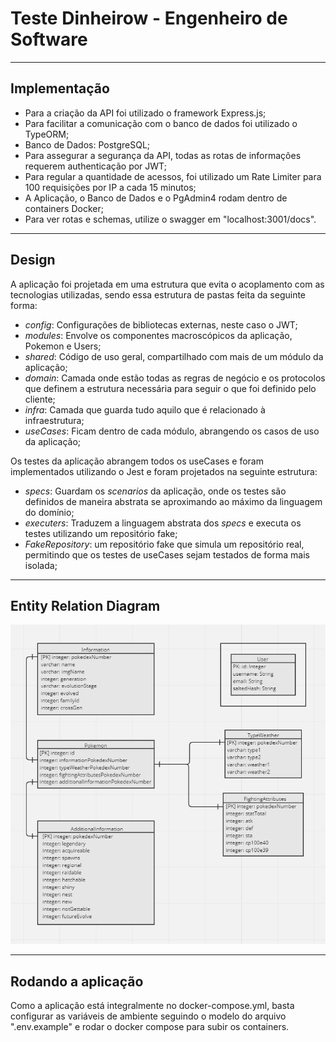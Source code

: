 # Teste Dinheirow - Engenheiro de Software
- - -
## Implementação

- Para a criação da API foi utilizado o framework Express.js;
- Para facilitar a comunicação com o banco de dados foi utilizado o TypeORM;
- Banco de Dados: PostgreSQL;
- Para assegurar a segurança da API, todas as rotas de informações requerem authenticação por JWT;
- Para regular a quantidade de acessos, foi utilizado um Rate Limiter para 100 requisições por IP a cada 15 minutos;
- A Aplicação, o Banco de Dados e o PgAdmin4 rodam dentro de containers Docker;
- Para ver rotas e schemas, utilize o swagger em "localhost:3001/docs".
- - -
## Design

A aplicação foi projetada em uma estrutura que evita o acoplamento com as tecnologias utilizadas,
sendo essa estrutura de pastas feita da seguinte forma:

- *config*: Configurações de bibliotecas externas, neste caso o JWT;
- *modules*: Envolve os componentes macroscópicos da aplicação, Pokemon e Users;
- *shared*: Código de uso geral, compartilhado com mais de um módulo da aplicação;
- *domain*: Camada onde estão todas as regras de negócio e os protocolos que definem a estrutura necessária para seguir
o que foi definido pelo cliente;
- *infra*: Camada que guarda tudo aquilo que é relacionado à infraestrutura;
- *useCases*: Ficam dentro de cada módulo, abrangendo os casos de uso da aplicação;

Os testes da aplicação abrangem todos os useCases e foram implementados utilizando o Jest e foram projetados na
seguinte estrutura:

- *specs*: Guardam os *scenarios* da aplicação, onde os testes são definidos de maneira abstrata se aproximando ao
máximo da linguagem do domínio;
- *executers*: Traduzem a linguagem abstrata dos *specs* e executa os testes utilizando um repositório fake;
- *FakeRepository*: um repositório fake que simula um repositório real, permitindo que os testes de useCases sejam
testados de forma mais isolada;
- --

## Entity Relation Diagram
![entity-relational-diagram](docs/ERD.png)
- - -
## Rodando a aplicação

Como a aplicação está integralmente no docker-compose.yml, basta configurar as variáveis de ambiente
seguindo o modelo do arquivo ".env.example" e rodar o docker compose para subir os containers.

